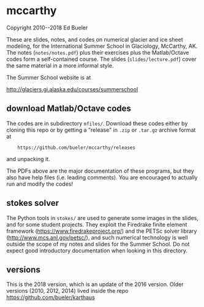 mccarthy
========

Copyright 2010--2018  Ed Bueler

These are slides, notes, and codes on numerical glacier and ice sheet modeling, for the International Summer School in Glaciology, McCarthy, AK.  The notes (`notes/notes.pdf`) plus their exercises plus the Matlab/Octave codes form a self-contained course.  The slides (`slides/lecture.pdf`) cover the same material in a more informal style.

The Summer School website is at

http://glaciers.gi.alaska.edu/courses/summerschool


download Matlab/Octave codes
----------------------------

The codes are in subdirectory `mfiles/`.  Download these codes either by cloning this repo or by getting a "release" in `.zip` or `.tar.gz` archive format at

        https://github.com/bueler/mccarthy/releases

and unpacking it.

The PDFs above are the major documentation of these programs, but they also have help files (i.e. leading comments).  You are encouraged to actually run and modify the codes!


stokes solver
-------------

The Python tools in `stokes/` are used to generate some images in the slides, and for some student projects.  They exploit the Firedrake finite element framework (https://www.firedrakeproject.org/) and the PETSc solver library (http://www.mcs.anl.gov/petsc/), and such numerical technology is well outside the scope of my notes and slides for the Summer School.  Do not expect good introductory documentation when looking in this directory.


versions
--------

This is the 2018 version, which is an update of the 2016 version.  Older versions (2010, 2012, 2014) lived inside the repo https://github.com/bueler/karthaus

